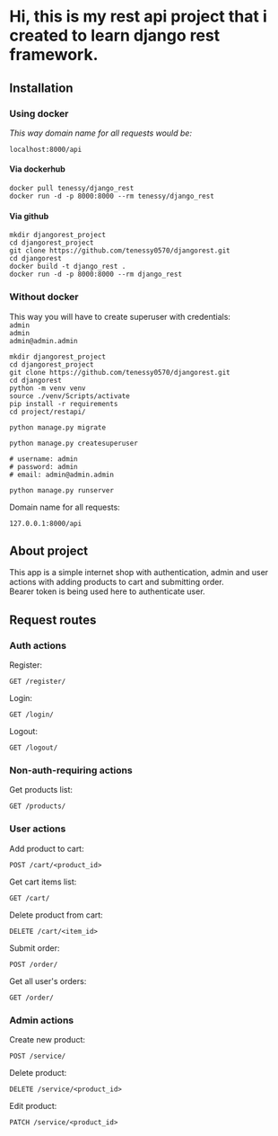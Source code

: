 # Hi, this is my rest api project that i created to learn django rest framework.
## Installation
### Using docker
*This way domain name for all requests would be:*<br>
```shell
localhost:8000/api
```
#### Via dockerhub
```shell
docker pull tenessy/django_rest
docker run -d -p 8000:8000 --rm tenessy/django_rest
```
#### Via github
```shell
mkdir djangorest_project
cd djangorest_project
git clone https://github.com/tenessy0570/djangorest.git
cd djangorest
docker build -t django_rest .
docker run -d -p 8000:8000 --rm django_rest
```
### Without docker
This way you will have to create superuser with credentials: <br>
```admin``` <br>
```admin``` <br>
```admin@admin.admin```

```shell
mkdir djangorest_project
cd djangorest_project
git clone https://github.com/tenessy0570/djangorest.git
cd djangorest
python -m venv venv
source ./venv/Scripts/activate
pip install -r requirements
cd project/restapi/

python manage.py migrate

python manage.py createsuperuser

# username: admin
# password: admin
# email: admin@admin.admin

python manage.py runserver
```
Domain name for all requests: <br>
```
127.0.0.1:8000/api
```
## About project
This app is a simple internet shop with authentication, 
admin and user actions with 
adding products to cart and submitting order. <br>
Bearer token is being used here to authenticate user.

## Request routes
### Auth actions
Register:
```ignorelang
GET /register/
```
Login:
```ignorelang
GET /login/
```
Logout:
```ignorelang
GET /logout/
```
### Non-auth-requiring actions
Get products list:
```ignorelang
GET /products/
```
### User actions
Add product to cart:
```ignorelang
POST /cart/<product_id>
```
Get cart items list:
```ignorelang
GET /cart/
```
Delete product from cart:
```ignorelang
DELETE /cart/<item_id>
```
Submit order:
```ignorelang
POST /order/
```
Get all user's orders:
```ignorelang
GET /order/
```
### Admin actions
Create new product:
```ignorelang
POST /service/
```
Delete product:
```ignorelang
DELETE /service/<product_id>
```
Edit product:
```ignorelang
PATCH /service/<product_id>
```